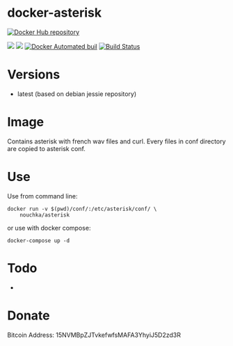 # docker-asterisk

[![Docker Hub repository](http://dockeri.co/image/nouchka/asterisk)](https://registry.hub.docker.com/u/nouchka/asterisk/)

[![](https://images.microbadger.com/badges/image/nouchka/asterisk.svg)](https://microbadger.com/images/nouchka/asterisk "Get your own image badge on microbadger.com")
[![](https://images.microbadger.com/badges/version/nouchka/asterisk.svg)](https://microbadger.com/images/nouchka/asterisk "Get your own version badge on microbadger.com")
[![Docker Automated buil](https://img.shields.io/docker/automated/nouchka/asterisk.svg)](https://hub.docker.com/r/nouchka/asterisk/)
[![Build Status](https://travis-ci.org/nouchka/docker-asterisk.svg?branch=master)](https://travis-ci.org/nouchka/docker-asterisk)

# Versions

* latest (based on debian jessie repository)

# Image
Contains asterisk with french wav files and curl. Every files in conf directory are copied to asterisk conf.

# Use

Use from command line:

	docker run -v $(pwd)/conf/:/etc/asterisk/conf/ \
		nouchka/asterisk
or use with docker compose:

	docker-compose up -d

# Todo

* 

# Donate

Bitcoin Address: 15NVMBpZJTvkefwfsMAFA3YhyiJ5D2zd3R
